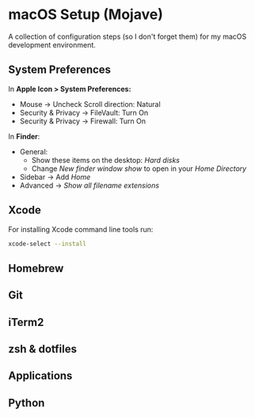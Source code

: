 # macOS Setup (Mojave)

A collection of configuration steps (so I don't forget them) for my macOS development environment.

## System Preferences

In **Apple Icon > System Preferences:**

- Mouse -> Uncheck Scroll direction: Natural
- Security & Privacy -> FileVault: Turn On
- Security & Privacy -> Firewall: Turn On

In **Finder**:

- General:
  - Show these items on the desktop: *Hard disks*
  - Change *New finder window show* to open in your *Home Directory*
- Sidebar -> Add *Home*
- Advanced -> *Show all filename extensions*

## Xcode

For installing Xcode command line tools run:

```bash
xcode-select --install
```

## Homebrew

## Git

## iTerm2

## zsh & dotfiles

## Applications

## Python
